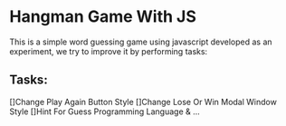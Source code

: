 # Hangman Game With JS
This is a simple word guessing game using javascript developed as an experiment, we try to improve it by performing tasks:
## Tasks:
[]Change Play Again Button Style
[]Change Lose Or Win Modal Window Style
[]Hint For Guess Programming Language & ...
